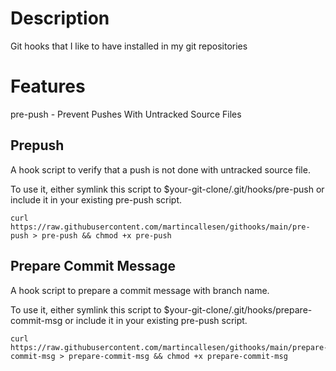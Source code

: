 # Description
Git hooks that I like to have installed in my git repositories

# Features
pre-push - Prevent Pushes With Untracked Source Files

## Prepush
A hook script to verify that a push is not done with untracked source file.

To use it, either symlink this script to $your-git-clone/.git/hooks/pre-push
or include it in your existing pre-push script.
```
curl https://raw.githubusercontent.com/martincallesen/githooks/main/pre-push > pre-push && chmod +x pre-push
```

## Prepare Commit Message
A hook script to prepare a commit message with branch name.

To use it, either symlink this script to $your-git-clone/.git/hooks/prepare-commit-msg
or include it in your existing pre-push script.
```
curl https://raw.githubusercontent.com/martincallesen/githooks/main/prepare-commit-msg > prepare-commit-msg && chmod +x prepare-commit-msg
```
